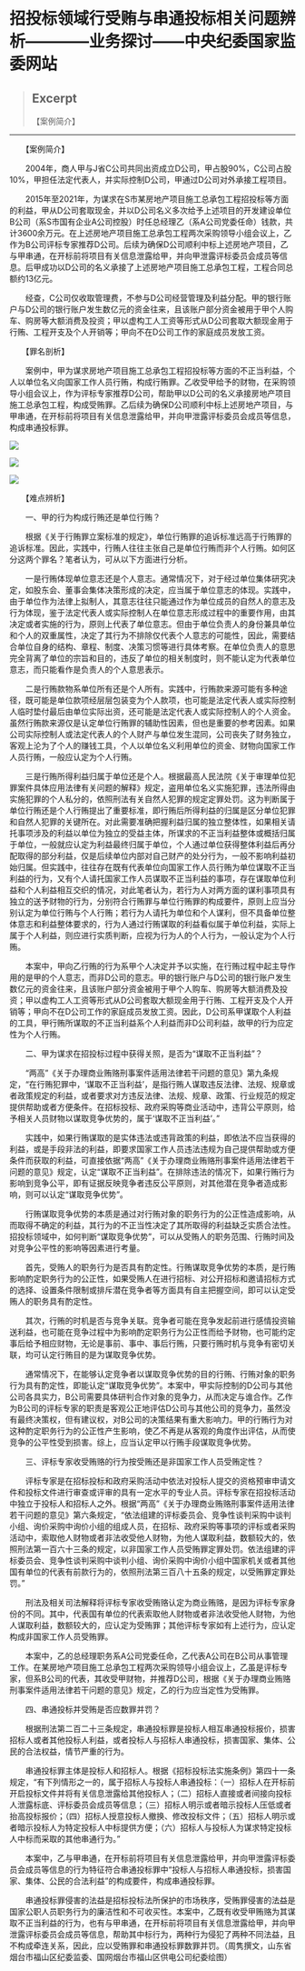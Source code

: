 
# 招投标领域行受贿与串通投标相关问题辨析————业务探讨——中央纪委国家监委网站

> ## Excerpt
> 【案例简介】

---
　　【案例简介】

　　2004年，商人甲与J省C公司共同出资成立D公司，甲占股90%，C公司占股10%，甲担任法定代表人，并实际控制D公司，甲通过D公司对外承接工程项目。

　　2015年至2021年，为谋求在S市某房地产项目施工总承包工程招投标等方面的利益，甲从D公司套取现金，并以D公司名义多次给予上述项目的开发建设单位B公司（系S市国有企业A公司控股）时任总经理乙（系A公司党委任命）钱款，共计3600余万元。在上述房地产项目施工总承包工程两次采购领导小组会议上，乙作为B公司评标专家推荐D公司。后续为确保D公司顺利中标上述房地产项目，乙与甲串通，在开标前将项目有关信息泄露给甲，并向甲泄露评标委员会成员等信息。后甲成功以D公司的名义承接了上述房地产项目施工总承包工程，工程合同总额约13亿元。

　　经查，C公司仅收取管理费，不参与D公司经营管理及利益分配。甲的银行账户与D公司的银行账户发生数亿元的资金往来，且该账户部分资金被用于甲个人购车、购房等大额消费及投资；甲以虚构工人工资等形式从D公司套取大额现金用于行贿、工程开支及个人开销等；甲向不在D公司工作的家庭成员发放工资。

　　【罪名剖析】

　　案例中，甲为谋求房地产项目施工总承包工程招投标等方面的不正当利益，个人以单位名义向国家工作人员行贿，构成行贿罪。乙收受甲给予的财物，在采购领导小组会议上，作为评标专家推荐D公司，帮助甲以D公司的名义承接房地产项目施工总承包工程，构成受贿罪。乙后续为确保D公司顺利中标上述房地产项目，与甲串通，在开标前将项目有关信息泄露给甲，并向甲泄露评标委员会成员等信息，构成串通投标罪。

![](https://www.ccdi.gov.cn/hdjln/ywtt/202405/W020240530373341494940.jpeg)

![](https://www.ccdi.gov.cn/hdjln/ywtt/202405/W020240530373341552926.jpeg)

![](https://www.ccdi.gov.cn/hdjln/ywtt/202405/W020240530373341602407.jpeg)

　　【难点辨析】  

　　一、甲的行为构成行贿还是单位行贿？

　　根据《关于行贿罪立案标准的规定》，单位行贿罪的追诉标准远高于行贿罪的追诉标准。因此，实践中，行贿人往往主张自己是单位行贿而非个人行贿。如何区分这两个罪名？笔者认为，可从以下方面进行分析。

　　一是行贿体现单位意志还是个人意志。通常情况下，对于经过单位集体研究决定，如股东会、董事会集体决策形成的决定，应当属于单位意志的体现。实践中，由于单位作为法律上拟制人，其意志往往只能通过作为单位成员的自然人的意志及行为体现，鉴于法定代表人或实际控制人在单位意志形成过程中的重要作用，由其决定或者实施的行为，原则上代表了单位意志。但由于单位负责人的身份兼具单位和个人的双重属性，决定了其行为不排除仅代表个人意志的可能性，因此，需要结合单位自身的结构、章程、制度、决策习惯等进行具体考察。在单位负责人的意思完全背离了单位的宗旨和目的，违反了单位的相关制度时，则不能认定为代表单位意志，而只能看作是负责人的个人意思表示。

　　二是行贿款物系单位所有还是个人所有。实践中，行贿款来源可能有多种途径，既可能是单位款项经层层包装变为个人款项，也可能是法定代表人或实际控制人临时垫付最后由单位实际出资，还可能是法定代表人或实际控制人的个人资金。虽然行贿款来源仅是认定单位行贿罪的辅助性因素，但也是重要的参考因素。如果公司实际控制人或法定代表人的个人财产与单位发生混同，公司丧失了财务独立，客观上沦为了个人的赚钱工具，个人以单位名义利用单位的资金、财物向国家工作人员行贿，一般应认定为个人行贿。

　　三是行贿所得利益归属于单位还是个人。根据最高人民法院《关于审理单位犯罪案件具体应用法律有关问题的解释》规定，盗用单位名义实施犯罪，违法所得由实施犯罪的个人私分的，依照刑法有关自然人犯罪的规定定罪处罚。这为判断属于单位行贿还是个人行贿提出了重要标准，即行贿后所得利益的归属是区分单位犯罪和自然人犯罪的关键所在。对此需要准确把握利益归属的独立整体性，如果相关请托事项涉及的利益以单位为独立的受益主体，所谋求的不正当利益整体或概括归属于单位，一般就应认定为利益最终归属于单位，个人通过单位获得整体利益后再分配取得的部分利益，仅是后续单位内部对自己财产的处分行为，一般不影响利益初始归属。但实践中，往往存在既有代表单位向国家工作人员行贿为单位谋取不正当利益的行为，又有个人请托国家工作人员谋取不正当利益的事项，存在谋取单位利益和个人利益相互交织的情况，对此笔者认为，若行为人对两方面的谋利事项具有独立的送予财物的行为，分别符合行贿罪与单位行贿罪的构成要件，原则上应当分别认定为单位行贿与个人行贿；若行为人请托为单位和个人谋利，但不具备单位整体意志和利益整体要求的，行为人通过行贿谋取的利益看似属于单位利益，实际上属于个人利益，则应进行实质判断，应视为行为人的个人行为，一般认定为个人行贿。

　　本案中，甲向乙行贿的行为系甲个人决定并予以实施，在行贿过程中起主导作用的是甲的个人意志，而非D公司的意志。甲的银行账户与D公司的银行账户发生数亿元的资金往来，且该账户部分资金被用于甲个人购车、购房等大额消费及投资；甲以虚构工人工资等形式从D公司套取大额现金用于行贿、工程开支及个人开销等；甲向不在D公司工作的家庭成员发放工资。因此，D公司系甲谋取个人利益的工具，甲行贿所谋取的不正当利益系个人利益而非D公司利益，故甲的行为应定性为个人行贿。

　　二、甲为谋求在招投标过程中获得关照，是否为“谋取不正当利益”？

　　“两高”《关于办理商业贿赂刑事案件适用法律若干问题的意见》第九条规定，“在行贿犯罪中，‘谋取不正当利益’，是指行贿人谋取违反法律、法规、规章或者政策规定的利益，或者要求对方违反法律、法规、规章、政策、行业规范的规定提供帮助或者方便条件。在招标投标、政府采购等商业活动中，违背公平原则，给予相关人员财物以谋取竞争优势的，属于‘谋取不正当利益’。”

　　实践中，如果行贿谋取的是实体违法或违背政策的利益，即依法不应当获得的利益，或是手段非法的利益，即要求国家工作人员违法违规为自己提供帮助或方便条件而获取的利益，可直接依据“两高”《关于办理商业贿赂刑事案件适用法律若干问题的意见》规定，认定“谋取不正当利益”。在排除违法的情况下，如果行贿行为影响到竞争公平，即有证据反映竞争者违反公平原则，对其他潜在竞争者造成影响，则可以认定“谋取竞争优势”。

　　行贿谋取竞争优势的本质是通过对行贿对象的职务行为的公正性造成影响，从而取得不确定的利益，其行为的不正当性决定了其所取得的利益缺乏实质合法性。招投标领域中，如何判断“谋取竞争优势”，可以从受贿人的职务范围、行贿时间及对竞争公平性的影响等因素进行考量。

　　首先，受贿人的职务行为是否具有酌定性。行贿谋取竞争优势的本质，是行贿影响酌定职务行为的公正性，如果受贿人在进行招标、对公开招标和邀请招标方式的选择、设置条件限制或排斥潜在竞争者等方面具有自主把握空间，即可以认定受贿人的职务具有酌定性。

　　其次，行贿的时机是否与竞争关联。竞争者可能在竞争发起前进行感情投资输送利益，也可能在竞争过程中为影响酌定职务行为公正性而给予财物，也可能约定事后给予相应财物，无论是事前、事中、事后行贿，只要行贿时机与竞争有密切关联，均可认定行贿目的是为谋取竞争优势。

　　通常情况下，在能够认定竞争者以谋取竞争优势的目的行贿、行贿对象的职务行为具有酌定性，即能认定“谋取竞争优势”。本案中，甲实际控制的D公司与其他公司各具实力，B公司需要具体研判合作对象的竞争力，从而决定与谁合作。乙作为B公司的评标专家的职责是客观公正地评估D公司与其他公司的竞争力，虽然没有最终决策权，但有建议权，对B公司的决策结果有重大影响力。甲的行贿行为对这种酌定职务行为的公正性产生影响，使乙不再是从客观的角度作出评估，从而使竞争的公平性受到损害。综上，应当认定甲以行贿手段谋取竞争优势。

　　三、评标专家收受贿赂的行为按受贿还是非国家工作人员受贿定性？

　　评标专家是在招标投标和政府采购活动中依法对投标人提交的资格预审申请文件和投标文件进行审查或评审的具有一定水平的专业人员。评标专家在招投标活动中独立于投标人和招标人之外。根据“两高”《关于办理商业贿赂刑事案件适用法律若干问题的意见》第六条规定，“依法组建的评标委员会、竞争性谈判采购中谈判小组、询价采购中询价小组的组成人员，在招标、政府采购等事项的评标或者采购活动中，索取他人财物或者非法收受他人财物，为他人谋取利益，数额较大的，依照刑法第一百六十三条的规定，以非国家工作人员受贿罪定罪处罚。依法组建的评标委员会、竞争性谈判采购中谈判小组、询价采购中询价小组中国家机关或者其他国有单位的代表有前款行为的，依照刑法第三百八十五条的规定，以受贿罪定罪处罚。”

　　刑法及相关司法解释将评标专家收受贿赂认定为商业贿赂，是因为评标专家身份的不同。其中，代表国有单位的代表索取他人财物或者非法收受他人财物，为他人谋取利益，数额较大的，应认定为受贿罪；其他评标专家如有上述行为，应认定构成非国家工作人员受贿罪。

　　本案中，乙的总经理职务系A公司党委任命，乙代表A公司在B公司从事管理工作。在某房地产项目施工总承包工程两次采购领导小组会议上，乙虽是评标专家，但系B公司的代表，其收受甲财物，并推荐D公司，根据《关于办理商业贿赂刑事案件适用法律若干问题的意见》规定，乙的行为应当定性为受贿罪。

　　四、串通投标并受贿是否应数罪并罚？

　　根据刑法第二百二十三条规定，串通投标罪是投标人相互串通投标报价，损害招标人或者其他投标人利益，或者投标人与招标人串通投标，损害国家、集体、公民的合法权益，情节严重的行为。

　　串通投标罪主体是投标人和招标人。根据《招标投标法实施条例》第四十一条规定，“有下列情形之一的，属于招标人与投标人串通投标：（一）招标人在开标前开启投标文件并将有关信息泄露给其他投标人；（二）招标人直接或者间接向投标人泄露标底、评标委员会成员等信息；（三）招标人明示或者暗示投标人压低或者抬高投标报价；（四）招标人授意投标人撤换、修改投标文件；（五）招标人明示或者暗示投标人为特定投标人中标提供方便；（六）招标人与投标人为谋求特定投标人中标而采取的其他串通行为。”

　　本案中，乙与甲串通，在开标前将项目有关信息泄露给甲，并向甲泄露评标委员会成员等信息的行为特征符合串通投标罪中“投标人与招标人串通投标，损害国家、集体、公民的合法利益”的构成要件，构成串通投标罪。

　　串通投标罪侵害的法益是招标投标法所保护的市场秩序，受贿罪侵害的法益是国家公职人员职务行为的廉洁性和不可收买性。本案中，乙既有收受甲贿赂为其谋取不正当利益的行为，也有与甲串通，在开标前将项目有关信息泄露给甲，并向甲泄露评标委员会成员等信息，帮助其中标行为，两种行为侵犯了两种不同法益，且不构成牵连关系，因此，应以受贿罪和串通投标罪数罪并罚。（周隽撰文，山东省烟台市福山区纪委监委、国网烟台市福山区供电公司纪委绘图）
